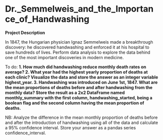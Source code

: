 # Dr._Semmelweis_and_the_Importance_of_Handwashing

**Project Description**

In 1847, the Hungarian physician Ignaz Semmelweis made a breakthrough discovery: he discovered handwashing and enforced it at his hospital to save hundreds of lives. Perform data analysis to explore the data behind one of the most important discoveries in modern medicine.

To do:
**1. How much did handwashing reduce monthly death rates on average?
2. What year had the highest yearly proportion of deaths at each clinic? Visualize the data and store the answer as an integer variable highest_year.
3. Handwashing was introduced on June 1st, 1847. What are the mean proportions of deaths before and after handwashing from the monthly data? Store the result as a 2x2 DataFrame named monthly_summary with the first column, handwashing_started, being a boolean flag and the second column having the mean proportion of deaths.**


NB:
Analyze the difference in the mean monthly proportion of deaths before and after the introduction of handwashing using all of the data and calculate a 95% confidence interval. Store your answer as a pandas series confidence_interval.
